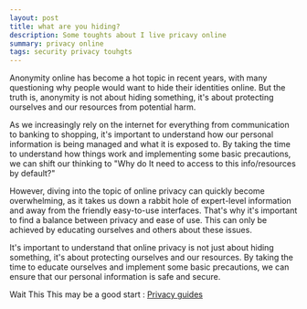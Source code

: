 ```yaml
---
layout: post
title: what are you hiding?
description: Some toughts about I live pricavy online
summary: privacy online  
tags: security privacy touhgts
---
```


Anonymity online has become a hot topic in recent years, with many questioning why people would want to hide their identities online. But the truth is, anonymity is not about hiding something, it's about protecting ourselves and our resources from potential harm.

As we increasingly rely on the internet for everything from communication to banking to shopping, it's important to understand how our personal information is being managed and what it is exposed to. By taking the time to understand how things work and implementing some basic precautions, we can shift our thinking to "Why do It need to access to this info/resources by default?"

However, diving into the topic of online privacy can quickly become overwhelming, as it takes us down a rabbit hole of expert-level information and away from the friendly easy-to-use interfaces. That's why it's important to find a balance between privacy and ease of use. This can only be achieved by educating ourselves and others about these issues.

It's important to understand that online privacy is not just about hiding something, it's about protecting ourselves and our resources. By taking the time to educate ourselves and implement some basic precautions, we can ensure that our personal information is safe and secure.

Wait 
This This may be a good start : [Privacy guides](https://www.privacyguides.org/)
